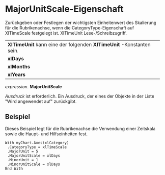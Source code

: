 
# MajorUnitScale-Eigenschaft

Zurückgeben oder Festlegen der wichtigsten Einheitenwert des Skalierung für die Rubrikenachse, wenn die CategoryType-Eigenschaft auf XlTimeScale festgelegt ist. XlTimeUnit Lese-/Schreibzugriff.


||
|:-----|
|**XlTimeUnit** kann eine der folgenden **XlTimeUnit** -Konstanten sein.|
|**xlDays**|
|**xlMonths**|
|**xlYears**|

 _expression_. **MajorUnitScale**

 _Ausdruck_ ist erforderlich. Ein Ausdruck, der eines der Objekte in der Liste "Wird angewendet auf" zurückgibt.

## Beispiel

Dieses Beispiel legt für die Rubrikenachse die Verwendung einer Zeitskala sowie die Haupt- und Hilfseinheiten fest.


```
With myChart.Axes(xlCategory) 
 .CategoryType = xlTimeScale 
 .MajorUnit = 5 
 .MajorUnitScale = xlDays 
 .MinorUnit = 1 
 .MinorUnitScale = xlDays 
End With
```

